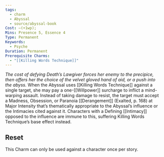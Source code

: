 ```yaml
---
tags:
  - charm
  - Abyssal
  - source/abyssal-book
Cost: —(+1wp); 
Mins: Presence 5, Essence 4
Type: Permanent
Keywords:
  - Psyche
Duration: Permanent
Prerequisite Charms:
  - "[[Killing Words Technique]]"
---
```

*The cost of defying Death’s Lawgiver forces her enemy to the precipice, then offers her the choice of the velvet gloved hand of aid, or a push into the abyss.*
When the Abyssal uses [[Killing Words Technique]] against a single target, she may pay a one-[[Willpower]] surcharge to inflict a mind-warping assault. Instead of taking damage to resist, the target must accept a Madness, Obsession, or Paranoia [[Derangement]] (Exalted, p. 168) at Major Intensity that’s thematically appropriate to the Abyssal’s influence or the Intimacies cited against it. Characters with a Defining [[Intimacy]] opposed to the influence are immune to this, suffering Killing Words Technique’s base effect instead.
## Reset 
This Charm can only be used against a character once per story.